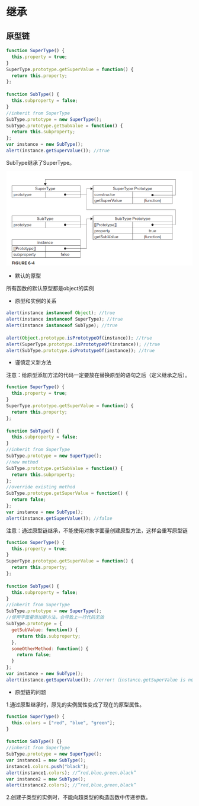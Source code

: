 # 继承
## 原型链 

```javascript
function SuperType() {
  this.property = true;
}
SuperType.prototype.getSuperValue = function() {
  return this.property;
};

function SubType() {
  this.subproperty = false;
}
//inherit from SuperType
SubType.prototype = new SuperType();
SubType.prototype.getSubValue = function() {
  return this.subproperty;
};
var instance = new SubType();
alert(instance.getSuperValue()); //true
```
SubType继承了SuperType。     


![prototype chaining](https://github.com/IVYGOU/pictures/blob/master/Figure6-4.png)   

* 默认的原型

所有函数的默认原型都是object的实例


* 原型和实例的关系   

```javascript
alert(instance instanceof Object); //true
alert(instance instanceof SuperType); //true
alert(instance instanceof SubType); //true

alert(Object.prototype.isPrototypeOf(instance)); //true
alert(SuperType.prototype.isPrototypeOf(instance)); //true
alert(SubType.prototype.isPrototypeOf(instance)); //true
```  


* 谨慎定义新方法    

注意：给原型添加方法的代码一定要放在替换原型的语句之后（定义继承之后）。 

```javascript
function SuperType() {
  this.property = true;
}
SuperType.prototype.getSuperValue = function() {
  return this.property;
};

function SubType() {
  this.subproperty = false;
}
//inherit from SuperType
SubType.prototype = new SuperType();
//new method
SubType.prototype.getSubValue = function() {
  return this.subproperty;
};
//override existing method
SubType.prototype.getSuperValue = function() {
  return false;
};
var instance = new SubType();
alert(instance.getSuperValue()); //false
```   


注意：通过原型链继承，不能使用对象字面量创建原型方法，这样会重写原型链

```javascript
function SuperType() {
  this.property = true;
}
SuperType.prototype.getSuperValue = function() {
  return this.property;
};

function SubType() {
  this.subproperty = false;
}
//inherit from SuperType
SubType.prototype = new SuperType();
//使用字面量添加新方法，会导致上一行代码无效
SubType.prototype = {
  getSubValue: function() {
    return this.subproperty;
  },
  someOtherMethod: function() {
    return false;
  }
};
var instance = new SubType();
alert(instance.getSuperValue()); //error!（instance.getSuperValue is not a function）
```

* 原型链的问题   

1.通过原型继承时，原先的实例属性变成了现在的原型属性。 

```javascript
function SuperType() {
  this.colors = ["red", "blue", "green"];
}

function SubType() {}
//inherit from SuperType
SubType.prototype = new SuperType();
var instance1 = new SubType();
instance1.colors.push("black");
alert(instance1.colors); //”red,blue,green,black”
var instance2 = new SubType();
alert(instance2.colors); //”red,blue,green,black”
```  

2.创建子类型的实例时，不能向超类型的构造函数中传递参数。 
